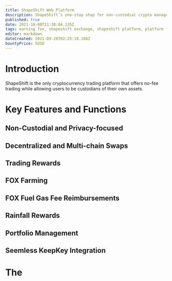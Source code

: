 ```yaml
---
title: ShapeShift Web Platform
description: ShapeShift’s one-stop shop for non-custodial crypto management and decentralized multi-chain swaps.
published: true
date: 2021-10-08T21:38:04.135Z
tags: earning fox, shapeshift exchange, shapeshift platform, platform features, fox fuel, fuel
editor: markdown
dateCreated: 2021-09-28T02:25:18.104Z
bountyPrice: 5USD
---
```


# Introduction

ShapeShift is the only cryptocurrency trading platform that offers no-fee trading while allowing users to be custodians of their own assets.  

# Key Features and Functions

## Non-Custodial and Privacy-focused

## Decentralized and Multi-chain Swaps

## Trading Rewards

## FOX Farming

## FOX Fuel Gas Fee Reimbursements

## Rainfall Rewards

## Portfolio Management

## Seemless KeepKey Integration

# The